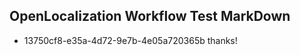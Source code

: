 ## OpenLocalization Workflow Test MarkDown

* 13750cf8-e35a-4d72-9e7b-4e05a720365b 
thanks!



<!--HONumber=Jan16_HO2-->
